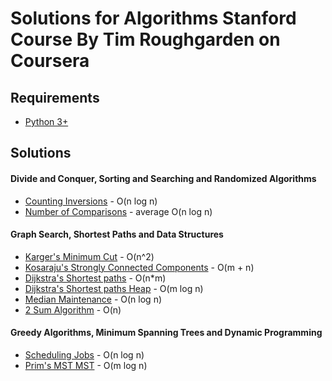 # Solutions for Algorithms Stanford Course By Tim Roughgarden on Coursera

## Requirements

* [Python 3+](https://www.python.org/downloads/release/python-372/)

## Solutions

#### Divide and Conquer, Sorting and Searching and Randomized Algorithms
* [Counting Inversions](https://github.com/coelhocaique/algorithms/blob/master/sorting/merge_sort.py) - O(n log n)
* [Number of Comparisons](https://github.com/coelhocaique/algorithms/blob/master/sorting/quick_sort.py) - average O(n log n) 

#### Graph Search, Shortest Paths and Data Structures
* [Karger's Minimum Cut](https://github.com/coelhocaique/algorithms/blob/master/graphs/karger_min_cut.py) - O(n^2)
* [Kosaraju's Strongly Connected Components](https://github.com/coelhocaique/algorithms/blob/master/graphs/kosaraju_scc.py) - O(m + n)
* [Dijkstra's Shortest paths](https://github.com/coelhocaique/algorithms/blob/master/graphs/dijkstra.py) - O(n*m)
* [Dijkstra's Shortest paths Heap](https://github.com/coelhocaique/algorithms/blob/master/graphs/dijkstra_heap.py) - O(m log n)
* [Median Maintenance](https://github.com/coelhocaique/algorithms/blob/master/trees/median_maintenance.py) - O(n log n)
* [2 Sum Algorithm](https://github.com/coelhocaique/algorithms/blob/master/hash/two_sum.py) - O(n)

#### Greedy Algorithms, Minimum Spanning Trees and Dynamic Programming
* [Scheduling Jobs](https://github.com/coelhocaique/algorithms/blob/master/greedy/scheduling_jobs.py) - O(n log n)
* [Prim's MST MST](https://github.com/coelhocaique/algorithms/blob/master/greedy/mst_prim.py) - O(m log n)